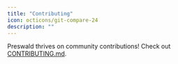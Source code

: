 ```yaml
---
title: "Contributing"
icon: octicons/git-compare-24
description: ""
---
```


Preswald thrives on community contributions! Check out [CONTRIBUTING.md](https://github.com/StructuredLabs/preswald/blob/main/CONTRIBUTING.md).